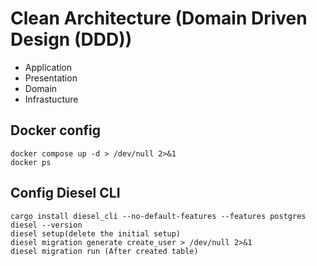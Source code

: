 # Clean Architecture (Domain Driven Design (DDD))

- Application
- Presentation
- Domain
- Infrastucture

## Docker config
```text
docker compose up -d > /dev/null 2>&1
docker ps
```

## Config Diesel CLI
```text
cargo install diesel_cli --no-default-features --features postgres
diesel --version
diesel setup(delete the initial setup)
diesel migration generate create_user > /dev/null 2>&1
diesel migration run (After created table)
```
